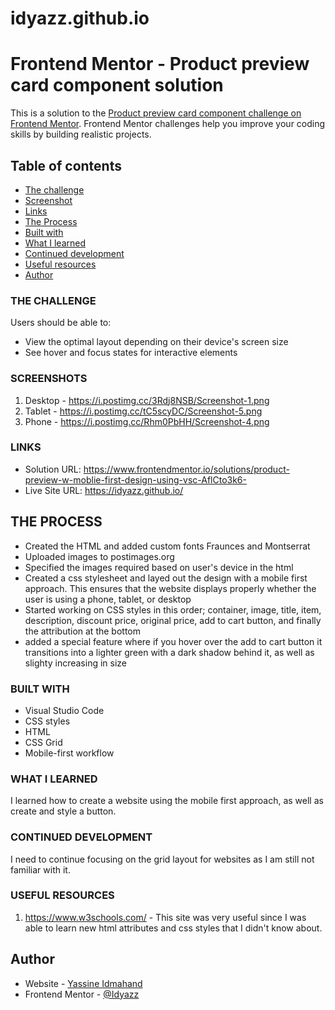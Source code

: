 # idyazz.github.io

# Frontend Mentor - Product preview card component solution

This is a solution to the [Product preview card component challenge on Frontend Mentor](https://www.frontendmentor.io/challenges/product-preview-card-component-GO7UmttRfa). Frontend Mentor challenges help you improve your coding skills by building realistic projects. 

## Table of contents
  - [The challenge](#the-challenge)
  - [Screenshot](#screenshot)
  - [Links](#links)
  - [The Process](#the-process)
  - [Built with](#built-with)
  - [What I learned](#what-i-learned)
  - [Continued development](#continued-development)
  - [Useful resources](#useful-resources)
- [Author](#author)



### THE CHALLENGE

Users should be able to:

- View the optimal layout depending on their device's screen size
- See hover and focus states for interactive elements


### SCREENSHOTS

1. Desktop - https://i.postimg.cc/3Rdj8NSB/Screenshot-1.png 
2. Tablet - https://i.postimg.cc/tC5scyDC/Screenshot-5.png
3. Phone - https://i.postimg.cc/Rhm0PbHH/Screenshot-4.png


### LINKS

- Solution URL: https://www.frontendmentor.io/solutions/product-preview-w-moblie-first-design-using-vsc-AflCto3k6-
- Live Site URL: https://idyazz.github.io/


## THE PROCESS

- Created the HTML and added custom fonts Fraunces and Montserrat
- Uploaded images to postimages.org
- Specified the images required based on user's device in the html
- Created a css stylesheet and layed out the design with a mobile first approach. This ensures that the website displays properly whether the user is using a phone, tablet, or desktop
- Started working on CSS styles in this order; container, image, title, item, description, discount price, original price, add to cart button, and finally the attribution at the bottom
- added a special feature where if you hover over the add to cart button it transitions into a lighter green with a dark shadow behind it, as well as slighty increasing in size

### BUILT WITH

- Visual Studio Code
- CSS styles
- HTML
- CSS Grid
- Mobile-first workflow


### WHAT I LEARNED

I learned how to create a website using the mobile first approach, as well as create and style a button.


### CONTINUED DEVELOPMENT

I need to continue focusing on the grid layout for websites as I am still not familiar with it.


### USEFUL RESOURCES

1. https://www.w3schools.com/ - This site was very useful since I was able to learn new html attributes and css styles that I didn't know about. 


## Author

- Website - [Yassine Idmahand](https://github.com/Idyazz)
- Frontend Mentor - [@Idyazz](https://www.frontendmentor.io/profile/Idyazz)
